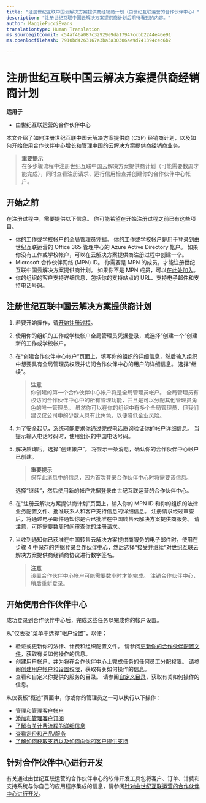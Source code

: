 ```yaml
---
title: "注册世纪互联中国云解决方案提供商经销商计划（由世纪互联运营的合作伙伴中心）"
description: "注册世纪互联中国云解决方案提供商计划后期待看到的内容。"
author: MaggiePucciEvans
translationtype: Human Translation
ms.sourcegitcommit: c54af46a087c32929e9da17947ccbb2244e46e91
ms.openlocfilehash: 7910bd4263167a3ba3a30306ae9d741394cec6b2

---
```


# 注册世纪互联中国云解决方案提供商经销商计划

**适用于**

-   由世纪互联运营的合作伙伴中心

本文介绍了如何注册世纪互联中国云解决方案提供商 (CSP) 经销商计划，以及如何开始使用合作伙伴中心增长和管理中国的云解决方案提供商经销商业务。

>**重要提示**<br>在多步骤流程中注册世纪互联中国云解决方案提供商计划（可能需要数周才能完成），同时查看注册请求、运行信用检查并创建你的合作伙伴中心帐户。

## 开始之前

在注册过程中，需要提供以下信息。 你可能希望在开始注册过程之前已有这些项目。 

-  你的工作或学校帐户的全局管理员凭据。 你的工作或学校帐户是用于登录到由世纪互联运营的 Office 365 管理中心的 Azure Active Directory 帐户。 如果你没有工作或学校帐户，可以在云解决方案提供商注册过程中创建一个。    
-  Microsoft 合作伙伴网络 (MPN) ID。 你需要是 MPN 的成员，才能注册世纪互联中国云解决方案提供商计划。 如果你不是 MPN 成员，可以[在此处加入](https://partners.microsoft.com/PartnerProgram/simplifiedenrollment.aspx)。 
-  你的组织的客户支持详细信息，包括你的支持站点的 URL、支持电子邮件和支持电话号码。


## 注册世纪互联中国云解决方案提供商计划 

1. 若要开始操作，请[开始注册过程](https://partner.partnercenter.microsoftonline.cn/register/resellercnjoinnow)。

2. 使用你的组织的工作或学校帐户全局管理员凭据登录，或选择“创建一个”创建新的工作或学校帐户。

3. 在“创建合作伙伴中心帐户”页面上，填写你的组织的详细信息，然后输入组织中想要具有全局管理员权限并访问合作伙伴中心的用户的详细信息。 选择“继续”。

    >**注意**<br>你创建的第一个合作伙伴中心帐户将是全局管理员帐户。 全局管理员有权访问合作伙伴中心中的所有管理功能，并且是可以分配其他管理员角色的唯一管理员。 虽然你可以在你的组织中有多个全局管理员，但我们建议仅公司中的少数人具有此角色，以便降低企业风险。
    
4. 为了安全起见，系统可能要求你通过完成电话质询验证你的帐户详细信息。 当提示输入电话号码时，使用组织的中国电话号码。 

4. 解决质询后，选择“创建帐户”。 将显示一条消息，确认你的合作伙伴中心帐户已创建。
 
    >**重要提示**<br>保存此消息中的信息，因为首次登录合作伙伴中心时将需要该信息。   
    
    选择“继续”，然后使用新的帐户凭据登录由世纪互联运营的合作伙伴中心。 
    
5. 在“注册云解决方案提供商计划”页面上，输入你的 MPN ID 和你的组织的法律业务配置文件、批准联系人和客户支持信息的详细信息。 注册请求经过审查后，将通过电子邮件通知你是否已批准在中国转售云解决方案提供商服务。 请注意，可能需要数周时间审查你的注册请求。

6. 当收到通知你已获准在中国转售云解决方案提供商服务的电子邮件时，使用在步骤 4 中保存的凭据登录[合作伙伴中心](https://partner.partnercenter.microsoftonline.cn/pcv/dashboard/overview)，然后选择“接受并继续”对世纪互联云解决方案提供商经销商协议进行数字签名。
 
    >**注意**<br>设置合作伙伴中心帐户可能需要数小时才能完成。 注销合作伙伴中心，稍后重新登录。

## 开始使用合作伙伴中心

成功登录到合作伙伴中心后，完成这些任务以完成你的帐户设置。 

从“仪表板”菜单中选择“帐户设置”，以便：

-  验证或更新你的法律、计费和组织配置文件。 请参阅[更新你的合作伙伴配置文件](https://msdn.microsoft.com/partner-china/update-your-partner-profile)，获取有关如何操作的信息。
-  创建用户帐户，并为将在合作伙伴中心上完成任务的任何员工分配权限。 请参阅[创建用户帐户和设置权限](https://msdn.microsoft.com/partner-china/create-user-accounts-and-set-permissions)，获取有关如何操作的信息。
-  查看和自定义你提供的服务的目录。 请参阅[自定义目录](https://msdn.microsoft.com/partner-china/customize-the-catalog)，获取有关如何操作的信息。

从仪表板“概述”页面中，你或你的管理员之一可以执行以下操作：

-  [管理和管理客户帐户](customer-accounts.md)
-  [添加和管理客户订阅](customer-subscriptions.md)
-  [了解有关计费流程的详细信息](billing.md)
-  [查看定价和产品/服务](see-offers-and-pricing.md)
-  [了解如何获取支持以及如何向你的客户提供支持](customer-support.md)

## 针对合作伙伴中心进行开发

有关通过由世纪互联运营的合作伙伴中心的软件开发工具包将客户、订单、计费和支持系统与你自己的应用程序集成的信息，请参阅[针对由世纪互联运营的合作伙伴中心进行开发](https://msdn.microsoft.com/partner-china/develop-for-partner-center)。 










<!--HONumber=Oct16_HO3-->


